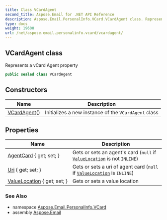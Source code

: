 ```yaml
---
title: Class VCardAgent
second_title: Aspose.Email for .NET API Reference
description: Aspose.Email.PersonalInfo.VCard.VCardAgent class. Represents a vCard Agent property
type: docs
weight: 19600
url: /net/aspose.email.personalinfo.vcard/vcardagent/
---
```

## VCardAgent class

Represents a vCard Agent property

```csharp
public sealed class VCardAgent
```

## Constructors

| Name | Description |
| --- | --- |
| [VCardAgent](vcardagent/)() | Initializes a new instance of the `VCardAgent` class |

## Properties

| Name | Description |
| --- | --- |
| [AgentCard](../../aspose.email.personalinfo.vcard/vcardagent/agentcard/) { get; set; } | Gets or sets an agent's card (`null` if [`ValueLocation`](./valuelocation/) is not `INLINE`) |
| [Uri](../../aspose.email.personalinfo.vcard/vcardagent/uri/) { get; set; } | Gets or sets a uri of agent card (`null` if [`ValueLocation`](./valuelocation/) is `INLINE`) |
| [ValueLocation](../../aspose.email.personalinfo.vcard/vcardagent/valuelocation/) { get; set; } | Gets or sets a value location |

### See Also

* namespace [Aspose.Email.PersonalInfo.VCard](../../aspose.email.personalinfo.vcard/)
* assembly [Aspose.Email](../../)


